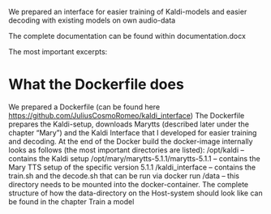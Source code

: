 We prepared an interface for easier training of Kaldi-models and easier decoding with existing models on own audio-data

The complete documentation can be found within documentation.docx

The most important excerpts:

# What the Dockerfile does
We prepared a Dockerfile (can be found here https://github.com/JuliusCosmoRomeo/kaldi_interface)
The Dockerfile prepares the Kaldi-setup, downloads Marytts (described later under the chapter “Mary”) and the Kaldi Interface that I developed for easier training and decoding.
At the end of the Docker build the docker-image internally looks as follows (the most important directories are listed): 
/opt/kaldi – contains the Kaldi setup
/opt/mary/marytts-5.1.1/marytts-5.1.1 – contains the Mary TTS setup of the specific version 5.1.1 
/kaldi_interface – contains the train.sh and the decode.sh that can be run via docker run
/data – this directory needs to be mounted into the docker-container. The complete structure of how the data-directory on the Host-system should look like can be found in the chapter Train a model

